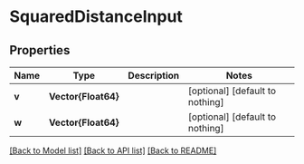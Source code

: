 # SquaredDistanceInput


## Properties
Name | Type | Description | Notes
------------ | ------------- | ------------- | -------------
**v** | **Vector{Float64}** |  | [optional] [default to nothing]
**w** | **Vector{Float64}** |  | [optional] [default to nothing]


[[Back to Model list]](../README.md#models) [[Back to API list]](../README.md#api-endpoints) [[Back to README]](../README.md)


